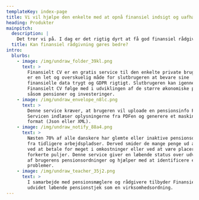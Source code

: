 ```yaml
---
templateKey: index-page
title: Vi vil hjælpe den enkelte med at opnå finansiel indsigt og uafhængighed
heading: Produkter
mainpitch:
  description: |
    Det tror vi på. I dag er det rigtig dyrt at få god finansiel rådgivning. 
  title: Kan finansiel rådgivning gøres bedre?
intro:
  blurbs:
    - image: /img/undraw_folder_39kl.png
      text: >
        Finansielt CV er en gratis service til den enkelte private bruger. Det
        er en let og overskuelig måde for slutbrugeren at bevare sine
        finansielle data trygt og GDPR rigtigt. Slutbrugeren kan igennem
        Finansielt CV følge med i udviklingen af de større økonomiske poster
        såsom pensioner og investeringer.
    - image: /img/undraw_envelope_n8lc.png
      text: >
        Denne service kræver, at brugeren vil uploade en pensionsinfo PDF fil.
        Servicen indlæser oplysningerne fra PDFen og generere et maskinlæsbart
        format (Json eller XML). 
    - image: /img/undraw_notify_88a4.png
      text: >
        Næsten 70% af alle danskere har glemte eller inaktive pensionsordninger
        fra tidligere arbejdspladser. Derved smider de mange penge ud af vinduet
        ved at betale for meget i omkostninger eller ved at være placeret i de
        forkerte puljer. Denne service giver en løbende status over udviklingen
        af brugerens pensionsordninger og hjælper med at identificere eventuelle
        problemer.
    - image: /img/undraw_teacher_35j2.png
      text: >
        I samarbejde med pensionsmæglere og rådgivere tilbyder Finansielt CV en
        udvidet løbende pensionstjek som en virksomhedsordning.
---
```


